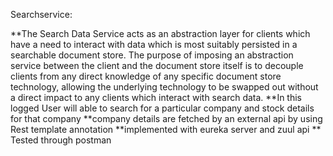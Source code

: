 Searchservice:

**The Search Data Service acts as an abstraction layer for clients which have a need to interact with data which is most suitably persisted in a searchable document store. The purpose of imposing an abstraction service between the client and the document store itself is to decouple clients from any direct knowledge of any specific document store technology, allowing the underlying technology to be swapped out without a direct impact to any clients which interact with search data. 
**In this logged  User will able to search for a particular company and stock details for that company 
**company details are fetched by an external api by using Rest template annotation 
**implemented with eureka server and zuul api
** Tested through postman 


    

